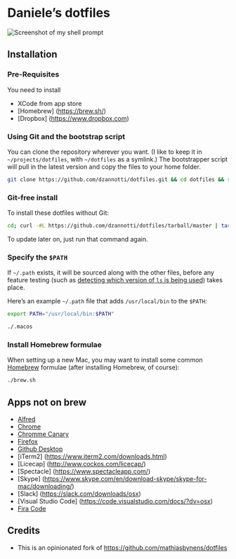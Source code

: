 # Daniele’s dotfiles

![Screenshot of my shell prompt](http://i.imgur.com/EkEtphC.png)

## Installation

### Pre-Requisites
You need to install
* XCode from app store
* [Homebrew] (https://brew.sh/)
* [Dropbox] (https://www.dropbox.com)


### Using Git and the bootstrap script

You can clone the repository wherever you want. (I like to keep it in `~/projects/dotfiles`, with `~/dotfiles` as a symlink.) The bootstrapper script will pull in the latest version and copy the files to your home folder.

```bash
git clone https://github.com/dzannotti/dotfiles.git && cd dotfiles && source bootstrap.sh
```

### Git-free install

To install these dotfiles without Git:

```bash
cd; curl -#L https://github.com/dzannotti/dotfiles/tarball/master | tar -xzv --strip-components 1 --exclude={README.md,bootstrap.sh,LICENSE-MIT.txt}
```

To update later on, just run that command again.

### Specify the `$PATH`

If `~/.path` exists, it will be sourced along with the other files, before any feature testing (such as [detecting which version of `ls` is being used](https://github.com/mathiasbynens/dotfiles/blob/aff769fd75225d8f2e481185a71d5e05b76002dc/.aliases#L21-26)) takes place.

Here’s an example `~/.path` file that adds `/usr/local/bin` to the `$PATH`:

```bash
export PATH="/usr/local/bin:$PATH"
```

```bash
./.macos
```

### Install Homebrew formulae

When setting up a new Mac, you may want to install some common [Homebrew](http://brew.sh/) formulae (after installing Homebrew, of course):

```bash
./brew.sh
```

## Apps not on brew
* [Alfred](https://www.alfredapp.com/)
* [Chrome](https://www.google.co.uk/chrome/browser/desktop/index.html)
* [Chromme Canary](https://www.google.co.uk/chrome/browser/canary.html)
* [Firefox](https://www.mozilla.org/en-GB/firefox/new/)
* [Github Desktop](https://desktop.github.com/)
* [iTerm2] (https://www.iterm2.com/downloads.html)
* [Licecap] (http://www.cockos.com/licecap/)
* [Spectacle] (https://www.spectacleapp.com/)
* [Skype] (https://www.skype.com/en/download-skype/skype-for-mac/downloading/)
* [Slack] (https://slack.com/downloads/osx)
* [Visual Studio Code] (https://code.visualstudio.com/docs/?dv=osx)
* [Fira Code](https://github.com/tonsky/FiraCode)

## Credits
* This is an opinionated fork of https://github.com/mathiasbynens/dotfiles
